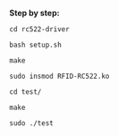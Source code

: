 **Step by step:**

    cd rc522-driver

    bash setup.sh

    make

    sudo insmod RFID-RC522.ko

    cd test/

    make 
  
    sudo ./test
